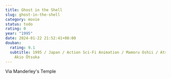 ```yaml
---
title: Ghost in the Shell
slug: ghost-in-the-shell
category: movie
status: todo
rating: 0
year: "1995"
date: 2024-01-22 21:52:41+08:00
douban:
  rating: 9.1
  subtitle: 1995 / Japan / Action Sci-Fi Animation / Mamoru Oshii / Atsuko Tanaka,
    Akio Ôtsuka
---
```


Via Manderley's Temple
